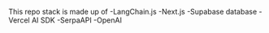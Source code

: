 
This repo stack is made up of 
-LangChain.js
-Next.js
-Supabase database
-Vercel AI SDK
-SerpaAPI
-OpenAI




